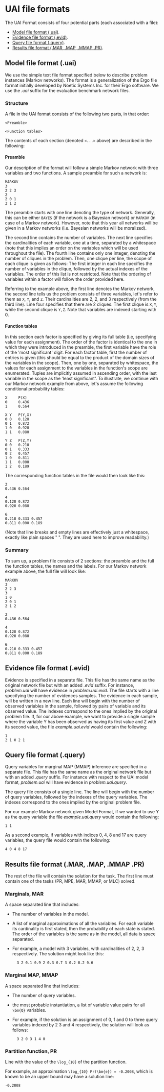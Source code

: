 # UAI file formats

The UAI Format consists of four potential parts (each associated with a file):

- [Model file format (.uai)](@ref).
- [Evidence file format (.evid)](@ref).
- [Query file format (.query)](@ref).
- [Results file format (.MAR, .MAP, .MMAP .PR)](@ref).

## Model file format (.uai)

We use the simple text file format specified below to describe problem
instances (Markov networks). The format is a generalization of the Ergo file
format initially developed by Noetic Systems Inc. for their Ergo software. We
use the *.uai* suffix for the evaluation benchmark network files.

### Structure

A file in the UAI format consists of the following two parts, in that order:

    <Preamble>

    <Function tables>

The contents of each section (denoted `<...>` above) are described in the
following:

#### Preamble

Our description of the format will follow a simple Markov network with three
variables and two functions. A sample preamble for such a network is:

    MARKOV
    3
    2 2 3
    2
    2 0 1
    2 1 2

The preamble starts with one line denoting the type of network. Generally, this
can be either `BAYES` (if the network is a Bayesian network) or `MARKOV` (in
case of a Markov network). However, note that this year all networks will be
given in a Markov networks (i.e. Bayesian networks will be moralized).

The second line contains the number of variables. The next line specifies the
cardinalities of each variable, one at a time, separated by a whitespace (note
that this implies an order on the variables which will be used throughout the
file). The fourth line contains only one integer, denoting the number of
cliques in the problem. Then, one clique per line, the scope of each clique is
given as follows: The first integer in each line specifies the number of
variables in the clique, followed by the actual indexes of the variables. The
order of this list is not restricted. Note that the ordering of variables
within a factor will follow the order provided here.

Referring to the example above, the first line denotes the Markov network, the
second line tells us the problem consists of three variables, let's refer to
them as `X`, `Y`, and `Z`. Their cardinalities are 2, 2, and 3 respectively
(from the third line). Line four specifies that there are 2 cliques. The first
clique is `X,Y`, while the second clique is `Y,Z`. Note that variables are
indexed starting with 0.

#### Function tables 

In this section each factor is specified by giving its full table (i.e,
specifying value for each assignment). The order of the factor is identical to
the one in which they were introduced in the preamble, the first variable have
the role of the 'most significant' digit. For each factor table, first the
number of entries is given (this should be equal to the product of the domain
sizes of the variables in the scope). Then, one by one, separated by
whitespace, the values for each assignment to the variables in the function's
scope are enumerated. Tuples are implicitly assumed in ascending order, with
the last variable in the scope as the 'least significant'. To illustrate, we
continue with our Markov network example from above, let's assume the following
conditional probability tables:

    X     P(X)
    0     0.436
    1     0.564

    X Y   P(Y,X)
    0 0   0.128
    0 1   0.872
    1 0   0.920
    1 1   0.080

    Y Z   P(Z,Y)
    0 0   0.210
    0 1   0.333
    0 2   0.457
    1 0   0.811
    1 1   0.000
    1 2   0.189

The corresponding function tables in the file would then look like this:

    2
    0.436 0.564

    4
    0.128 0.872
    0.920 0.080

    6
    0.210 0.333 0.457
    0.811 0.000 0.189

(Note that line breaks and empty lines are effectively just a whitespace,
exactly like plain spaces " ". They are used here to improve readability.)

### Summary

To sum up, a problem file consists of 2 sections: the preamble and the full the
function tables, the names and the labels. For our Markov network example
above, the full file will look like:

    MARKOV
    3
    2 2 3
    3
    1 0
    2 0 1
    2 1 2

    2
    0.436 0.564

    4
    0.128 0.872
    0.920 0.080

    6
    0.210 0.333 0.457
    0.811 0.000 0.189 

## Evidence file format (.evid)

Evidence is specified in a separate file. This file has the same name as the
original network file but with an added *.evid* suffix. For instance,
*problem.uai* will have evidence in *problem.uai.evid*. The file starts with a
line specifying the number of evidences samples. The evidence in each sample,
will be written in a new line. Each line will begin with the number of observed
variables in the sample, followed by pairs of variable and its observed value.
The indexes correspond to the ones implied by the original problem file. If,
for our above example, we want to provide a single sample where the variable Y
  has been observed as having its first value and Z with its second value, the
  file *example.uai.evid* would contain the following:

    1
    2 1 0 2 1

## Query file format (.query)

Query variables for marginal MAP (MMAP) inference are specified in a separate
file. This file has the same name as the original network file but with an added
*.query* suffix. For instance with respect to the UAI model format,
*problem.uai* will have evidence in *problem.uai.query*.

The query file consists of a single line. The line will begin with the number of
query variables, followed by the indexes of the query variables. The indexes
correspond to the ones implied by the original problem file.

For our example Markov network given Model Format, if we wanted to use Y as the
query variable the file *example.uai.query* would contain the following:

    1 1

As a second example, if variables with indices 0, 4, 8 and 17 are query
variables, the query file would contain the following:

    4 0 4 8 17

## Results file format (.MAR, .MAP, .MMAP .PR)

The rest of the file will contain the solution for the task. The first line must
contain one of the tasks (PR, MPE, MAR, MMAP, or MLC) solved.

### Marginals, MAR

A space separated line that includes:

- The number of variables in the model.
- A list of marginal approximations of all the variables. For each variable its
  cardinality is first stated, then the probability of each state is stated. The
  order of the variables is the same as in the model, all data is space
  separated.
- For example, a model with 3 variables, with cardinalities of 2, 2, 3
  respectively. The solution might look like this:

        3 2 0.1 0.9 2 0.3 0.7 3 0.2 0.2 0.6

### Marginal MAP, MMAP

A space separated line that includes:

- The number of query variables.
- the most probable instantiation, a list of variable value pairs for all
  ``\bm{Q}`` variables.
- For example, if the solution is an assignment of 0, 1 and 0 to three query
  variables indexed by 2 3 and 4 respectively, the solution will look as
  follows:

        3 2 0 3 1 4 0

### Partition function, PR

Line with the value of the ``\log_{10}`` of the partition function.

For example, an approximation ``\log_{10} Pr(\bm{e}) = -0.2008``, which is known to be an
upper bound may have a solution line:

    -0.2008
